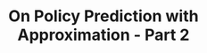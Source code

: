 ---
# Page settings
title: On Policy Prediction with Approximation - Part 2 # Define a title of your page
description: Approximate Solution Methods  # Define a description of your page
keywords: Reinforcement Learning # Define keywords for search engines
order: 5 # Define order of this page in list of all documentation documents
comments: false # Set to "true" in order to enable comments on this page. Make sure you properly setup "disqus_forum_shortname" variable in "_config.yml"

# Hero section
hero:
    title: Reinforcement Learning Notes
    text: <h3>Approximate Solution Methods</h3>On Policy Prediction with Approximation
---